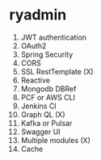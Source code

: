# ryadmin
1. JWT authentication
2. OAuth2
3. Spring Security
4. CORS
5. SSL RestTemplate (X)
6. Reactive
7. Mongodb DBRef
8. PCF or AWS CLI
9. Jenkins CI
10. Graph QL (X)
11. Kafka or Pulsar
12. Swagger UI
13. Multiple modules (X)
14. Cache